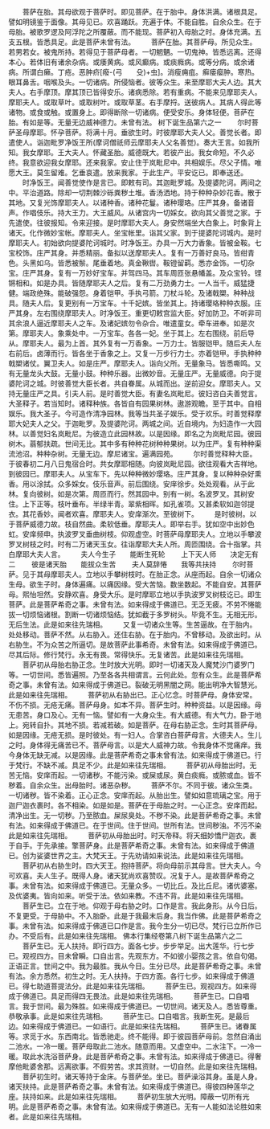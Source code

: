 <!-- { "loadSidebar": true } -->
　　菩萨在胎。其母欲观于菩萨时。即见菩萨。在于胎中。身体洪满。诸根具足。譬如明镜鉴于面像。其母见已。欢喜踊跃。充遍于体。不能自胜。自余众生。在于母胎。被歌罗逻及阿浮陀之所覆蔽。而不能现。菩萨初入母胎之时。身体充满。五支五根。皆悉具足。此是菩萨未曾有法。
　　菩萨在胎。其菩萨母。所见众生。若男若女。被鬼所持。若得见于菩萨母者。一切魍魉。一切鬼神。皆悉远离。还得本心。若体旧有诸余杂病。或痿黄病。或风癫病。或痰癊病。或等分病。或余诸病。所谓白癞。丁疮。恶肿疥[癈-(弓　　殳)+虫]。消瘦痈疽。癣瘘瘿肿。寒热。眼耳鼻舌。咽喉及头。一切诸病。所侵恼者。彼等众生。来至摩耶大夫人边。其大夫人。右手摩顶。摩其顶已皆得安乐。诸病悉除。若有重病。不能来见摩耶夫人。摩耶夫人。或取草叶。或取树叶。或取草茎。右手摩捋。送彼病人。其病人得此等诸物。或食或触。或置身上。即得断除一切诸病。便受安乐。身体轻便。菩萨在胎。有如是等。无量无边威神德力。未曾有法。
树下诞生品第六之一
　　尔时菩萨圣母摩耶。怀孕菩萨。将满十月。垂欲生时。时彼摩耶大夫人父。善觉长者。即遣使人。诣迦毗罗净饭王所(摩诃僧祇师云摩耶夫人父名善觉)。奏大王言。如我所知。我女摩耶。王大夫人。怀藏圣胎。威德既大。若彼产出。我女命短。不久必终。我意欲迎我女摩耶。还来我家。安止住于岚毗尼中。共相娱乐。尽父子情。唯愿大王。莫生留难。乞垂哀遣。放来我家。于此生产。平安讫已。即奉送还。
　　时净饭王。闻善觉使作是言已。即敕有司。其迦毗罗城。及提婆陀诃。两间之中。平治道路。除却一切荆棘沙砾粪秽土堆。香汤洒地。持于种种杂妙花香。散于其地。又复光饰摩耶夫人。以诸种香。诸种花鬘。诸种璎珞。庄严其身。备诸音声。作唱伎乐。持大王力。大王威风。从诸宫内一切婇女。欲向其父善觉之家。于先遣使。往彼报知。令来迎接。是时摩耶大夫人。身安然端坐大白象上。时象背上诸天。化作微妙宝帐。摩耶夫人。坐宝帐里。诣其父家。到于提婆陀诃城内。是时摩耶夫人。初始欲向提婆陀诃城时。时净饭王。办具一万大力香象。皆被金鞍。七宝校饰。庄严其身。并悉精丽。备拟以送摩耶夫人。复有一万善好良马。皆绀青色。头黑如乌。皆悉被鬃。尾垂着地。真金鞦辔。鞍镫留羁。悉亦金饰。一切杂宝。庄严其身。复有一万妙好宝车。并驾四马。其车周匝张悬幡盖。及众宝铃。铿锵相和。如是办具。皆随摩耶夫人之后。复有二万劲勇力士。一人当千。威猛捷健。端政绝殊。能破强怨。身着铠甲。手执弓箭。刀杖斗轮。及诸戟槊。种种战具。随夫人后。复更别有一万宝车。十千妃嫔。皆坐其上。持诸璎珞种种衣服。庄严其身。左右围绕摩耶夫人。时净饭王。重更切敕宫监大臣。好加防卫。不听非司其余浪人逼近摩耶夫人之车。及诸妃嫔勿令杂合。唯遣童女。牵车进奉。如是次第。摩耶夫人。象乘处中。一万宝车。各各一妃。坐于其上。左右围绕。前后导从。摩耶夫人。最为上首。其外复有一万香象。一万力士。皆服铠甲。随后夫人左右前后。卤薄而行。皆各坐于香象之上。又复一万步行力士。亦着铠甲。手执种种戟槊诸仗。翼卫夫人。如是庄严。摩耶夫人。诣向父所。无量象马。皆悉嘶鸣。又有无量龙头大鼓。无量小鼓。种种乐器。出微妙音。无量庄严。无量威德。向于提婆陀诃之城。时彼善觉大臣长者。共自眷属。从城而出。逆前迎女。摩耶夫人。又持无量庄严之具。引夫人前。是时善觉大臣。有妻名岚毗尼。彼妇咨白夫善觉言。大圣释子。若当知时。诸释种族。各皆自有园果树林。遨游观瞻。至于其中。自相娱乐。我大圣子。今可造作清净园林。我等当共圣子娱乐。受于欢乐。时善觉释摩耶大妃夫人之父。于迦毗罗。及提婆陀诃。两城之间。近自境内。为妇造作一大园林。以善觉妇名岚毗尼。为彼造立此园林故。以是因缘。即名之为岚毗尼园。彼园树木。蓊郁扶疏。世间无比。其中多有种种花树种种果树。以为庄严。复有种种渠流池沼。种种杂树。无量无边。摩尼诸宝。遍满园苑。
　　尔时善觉释种大臣。于彼春初二月八日鬼宿合时。共女摩耶相随。向彼岚毗尼园。欲往观看大吉祥地。到彼园已。摩耶夫人。从宝车下。先以种种微妙璎珞。庄严其身。复以种种杂好熏香。用以涂拭。众多婇女。伎乐音声。前后围绕。安庠徐步。处处观看。从于此林。复向彼树。如是次第。周匝而行。然其园中。别有一树。名波罗叉。其树安住。上下正等。枝叶垂布。半绿半青。翠紫相晖。如孔雀项。又甚柔软如迦邻提衣。其花香妙。闻者欢喜。摩耶夫人。安庠渐次。至彼树下。
　　是时彼树。以于菩萨威德力故。枝自然曲。柔软低垂。摩耶夫人。即举右手。犹如空中出妙色虹。安庠频申。执波罗叉垂曲树枝。仰观虚空。时菩萨母摩耶夫人。立地以手攀波罗叉树枝之时。时有二万诸天玉女。往诣摩耶大夫人所。周匝围绕。合十指掌。共白摩耶大夫人言。
　　夫人今生子　　能断生死轮
　　上下天人师　　决定无有二
　　彼是诸天胎　　能拔众生苦
　　夫人莫辞惓　　我等共扶持
　　尔时菩萨。见于其母摩耶夫人。立地以手攀树枝时。在胎正念。从座而起。自余一切诸众生母。欲生子时。身体遍痛。以痛因缘。受大苦恼。数坐数起。不能自安。其菩萨母。熙怡坦然。安静欢喜。身受大乐。是时摩耶立地以手执波罗叉树枝讫已。即生菩萨。此是菩萨希奇之事。未曾有法。如来得成于佛道已。无乏无疲。不劳不惓能拔一切烦恼诸根。割断一切诸烦恼结。犹如截于多罗树头。毕竟不生。无相无形。无后生法。此是如来往先瑞相。
　　又复一切诸众生等。生苦逼故。在于胎内。处处移动。菩萨不然。从右胁入。还住右胁。在于胎内。不曾移动。及欲出时。从右胁生。不为众苦之所逼切。是故菩萨此事希奇。未曾有法。如来得成于佛道已。尽其后际。修行梵行。永无有畏。常得快乐。无复诸苦。此是如来往先瑞相。
　　菩萨初从母胎右胁正念。生时放大光明。即时一切诸天及人魔梵沙门婆罗门等。一切世间。悉皆遍照。乃至各各共相谓言。云何此处。忽有众生。此是菩萨希奇之事。未曾有法。如来得成于佛道已。裂破无明黑闇之网。能出明净大智慧光。此是如来往先瑞相。
　　菩萨初从右胁出已。正心忆念。时菩萨母。身体安常。不伤不损。无疮无痛。菩萨母身。如本不异。菩萨生时。种种资益。以是因缘。母无患苦。身口及心。无有一恼。譬如有一大身众生。有大威德。有大气力。卧于地上。宛转自扑。其地不损。若减若破。如是菩萨。在母右胁正念。生时其菩萨母。如是因缘。无疮无损。是时彼处。有一妇人。合掌咨白菩萨母言。大德夫人。生儿之时。身体得无痛苦已不。菩萨母言。以是大人威神力故。令我身体不觉痛痒。我今身体无缺无减。以是因缘。此是菩萨希奇之事未曾有法。如来得成于佛道已。行于梵行。不缺不减。具足不少。此是如来往先瑞相。
　　菩萨初从母胎出时。无苦无恼。安庠而起。一切诸秽。不能污染。或屎或尿。黄白痰癊。或脓或血。皆不秽着。自余众生。出母胎时。诸恶杂秽。
　　菩萨不尔。不同于彼。诸众生类。一切诸秽。皆不染着。正心正念。安庠而起。从胎出生。譬如如意琉璃之宝。用于迦尸迦衣裹时。各不相染。如是如是。菩萨在于母胎之时。一心正念。安庠而起。清净出生。无一切秽。乃至脓血。屎尿臭处。不秽不染。此是菩萨希奇之事。未曾有法。如来得成于佛道已。在于世间。住于世间。世所有法。世间秽浊。不污不染此是如来往先瑞相。
　　菩萨初从母胎出时。时天帝释。将天细妙憍尸迦衣。裹于自手。于先承接。擎菩萨身。此是菩萨希奇之事。未曾有法。如来得成于佛道已。创为娑婆世界之主。大梵天王。于先劝请如来说法。此是如来往先瑞相。
　　菩萨初从右胁生时。四大天王。抱持菩萨。将向母前示其母言。世大夫人。今可欢喜。夫人生子。既得人身。诸天犹尚欢喜赞叹。况复于人。是故菩萨希奇之事。未曾有法。如来得成于佛道已。无量众多。一切比丘。及比丘尼。诸优婆塞。及优婆夷。皆向如来。听受于法。依如来教。不违不背。此是如来往先瑞相。
　　菩萨生已。立在于地。仰观于母右胁之时。口作是言。我此身形。从今日后。不复更受。于母胁中。不入胎卧。此是于我最末后身。我当作佛。此是菩萨希奇之事。未曾有法。如来得成于佛道已口作是言。我今生分一切已尽。梵行已立所作已办。不受后有。此是如来往先瑞相。
佛本行集经卷第八树下诞生品第六之二
　　菩萨生已。无人扶持。即行四方。面各七步。步步举足。出大莲华。行七步已。观视四方。目未曾瞬。口自出言。先观东方。不如彼小婴孩之言。依自句偈。正语正言。世间之中。我为最胜。我从今日。生分已尽。此是菩萨希奇之事。未曾有法。余方悉然。初生之时。无人扶持。于四方面。各行七步。如来得成于佛道已。得七助道菩提法分。此是如来往先瑞相。
　　菩萨生已。观视四方。如来得成于佛道已。具足而得四无畏法。此是如来往先瑞相。
　　菩萨生已。口自唱言。我于世间。最为殊胜。如来得成于佛道已。一切世间。诸天及人。悉皆尊重。恭敬承事。此是如来往先瑞相。
　　菩萨生已。口自唱言。我断生死。是最后边。如来得成于佛道已。一如语行。此是如来往先瑞相。
　　菩萨生已。诸眷属等。求觅于水。东西南北。皆悉驰走。终不能得。即于彼园菩萨母前。忽然自涌出二池水。一冷一暖。菩萨母取此二池水。随意而用。又虚空中。二水注下。一冷一暖。取此水洗浴菩萨身。此是菩萨希奇之事。未曾有法。如来得成于佛道已。得奢摩他毗婆舍那。远离欲事。不假劳苦。求其资财。一切自然。此是如来往先瑞相。
　　菩萨初生时。诸天等持于金床。与菩萨坐。坐已。菩萨澡浴其身。虽是人身。诸天扶持。此是菩萨希奇之事。未曾有法。如来得成于佛道已。得彼四种莲华之座。扶持如来。此是如来往先瑞相。
　　菩萨初生放大光明。障蔽一切所有光明。此是菩萨希奇之事。未曾有法。如来得成于佛道已。无有一人能如法论胜如来者。此是如来往先瑞相。
